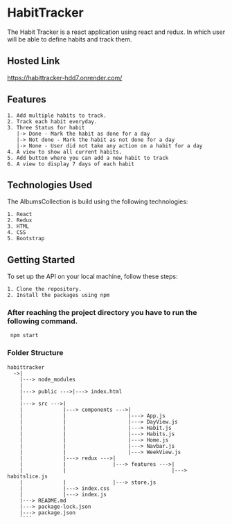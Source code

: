 # HabitTracker

The Habit Tracker is a react application using react and redux. In which user will be able to define habits and track them.

## Hosted Link
https://habittracker-hdd7.onrender.com/

## Features
````
1. Add multiple habits to track.
2. Track each habit everyday.
3. Three Status for habit
   |-> Done - Mark the habit as done for a day
   |-> Not done - Mark the habit as not done for a day
   |-> None - User did not take any action on a habit for a day
4. A view to show all current habits.
5. Add button where you can add a new habit to track
6. A view to display 7 days of each habit
````

## Technologies Used

The AlbumsCollection is build using the following technologies:
````
1. React
2. Redux
3. HTML
4. CSS
5. Bootstrap
````

## Getting Started

To set up the API on your local machine, follow these steps:
````
1. Clone the repository.
2. Install the packages using npm
````

### After reaching the project directory you have to run the following command.
````
 npm start
````

### Folder Structure

````
habittracker
  ->|           
    |---> node_modules 
    |                  
    |---> public --->|---> index.html
    |
    |---> src --->|
    |             |---> components --->|
    |             |                    |---> App.js
    |             |                    |---> DayView.js
    |             |                    |---> Habit.js
    |             |                    |---> Habits.js
    |             |                    |---> Home.js
    |             |                    |---> Navbar.js
    |             |                    |---> WeekView.js
    |             |---> redux --->|
    |             |               |---> features --->|
    |             |                                  |---> habitslice.js
    |             |               |---> store.js
    |             |---> index.css
    |             |---> index.js
    |---> README.md
    |---> package-lock.json
    |---> package.json
    ````
